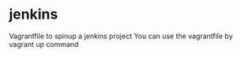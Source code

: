 # jenkins
Vagrantfile to spinup a jenkins project
You can use the vagrantfile by 
vagrant up command
